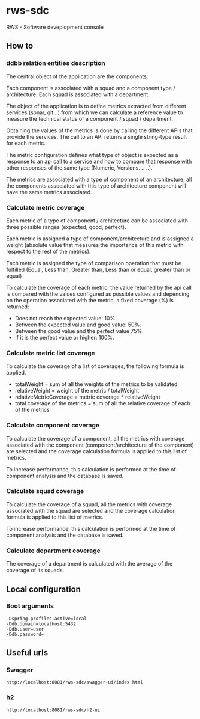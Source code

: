 # rws-sdc

RWS - Software deveplopment console

## How to

### ddbb relation entities description
The central object of the application are the components.

Each component is associated with a squad and a component type / architecture.
Each squad is associated with a department.

The object of the application is to define metrics extracted from different services (sonar, git...) from which we can calculate a reference value to measure the technical status of a component / squad / department.

Obtaining the values ​​of the metrics is done by calling the different APIs that provide the services. The call to an API returns a single string-type result for each metric.

The metric configuration defines what type of object is expected as a response to an api call to a service and how to compare that response with other responses of the same type 
(Numeric, Versions. .. ..).

The metrics are associated with a type of component of an architecture, all the components associated with this type of architecture component will have the same metrics associated.


### Calculate metric coverage
Each metric of a type of component / architecture can be associated with three possible ranges (expected, good, perfect).

Each metric is assigned a type of component/architecture and is assigned a weight (absolute value that measures the importance of this metric with respect to the rest of the metrics).

Each metric is assigned the type of comparison operation that must be fulfilled (Equal, Less than, Greater than, Less than or equal, greater than or equal)

To calculate the coverage of each metric, the value returned by the api call is compared with the values ​​configured as possible values ​​and depending on the operation associated with the metric, a fixed coverage (%) is returned:
- Does not reach the expected value: 10%.
- Between the expected value and good value: 50%.
- Between the good value and the perfect value 75%.
- If it is the perfect value or higher: 100%.

### Calculate metric list coverage
To calculate the coverage of a list of coverages, the following formula is applied.

- totalWeight = sum of all the weights of the metrics to be validated
- relativeWeight = weight of the metric / totalWeight
- relativeMetricCoverage = metric coverage * relativeWeight
- total coverage of the metrics = sum of all the relative coverage of each of the metrics

### Calculate component coverage
To calculate the coverage of a component, all the metrics with coverage associated with the component (component/architecture of the component) are selected and the coverage calculation formula is applied to this list of metrics.

To increase performance, this calculation is performed at the time of component analysis and the database is saved.

### Calculate squad coverage
To calculate the coverage of a squad, all the metrics with coverage associated with the squad are selected and the coverage calculation formula is applied to this list of metrics.

To increase performance, this calculation is performed at the time of component analysis and the database is saved.

### Calculate department coverage
The coverage of a department is calculated with the average of the coverage of its squads.


## Local configuration

### Boot arguments
```
-Dspring.profiles.active=local
-Ddb.domain=localhost:5432
-Ddb.user=user
-Ddb.password=
```

## Useful urls

### Swagger
```
http://localhost:8081/rws-sdc/swagger-ui/index.html
```

### h2

```
http://localhost:8081/rws-sdc/h2-ui
```
